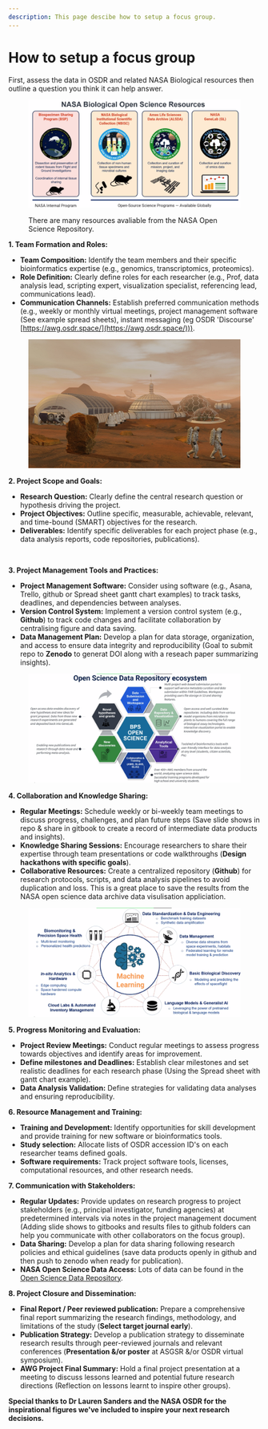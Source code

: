 ```yaml
---
description: This page descibe how to setup a focus group.
---
```


# How to setup a focus group

First, assess the data in OSDR and related NASA Biological resources then outline a question you think it can help answer.&#x20;

<figure><img src=".gitbook/assets/image (1).png" alt="" width="563"><figcaption><p>There are many resources avaliable from the NASA Open Science Repository. </p></figcaption></figure>

**1. Team Formation and Roles:**

* **Team Composition:** Identify the team members and their specific bioinformatics expertise (e.g., genomics, transcriptomics, proteomics).
* **Role Definition:** Clearly define roles for each researcher (e.g., Prof, data analysis lead, scripting expert, visualization specialist, referencing lead, communications lead).
* **Communication Channels:** Establish preferred communication methods (e.g., weekly or monthly virtual meetings, project management software (See example spread sheets), instant messaging (eg OSDR 'Discourse' [https://awg.osdr.space/](https://awg.osdr.space/))).

<figure><img src=".gitbook/assets/image (6).png" alt="" width="563"><figcaption></figcaption></figure>

**2. Project Scope and Goals:**

* **Research Question:** Clearly define the central research question or hypothesis driving the project.
* **Project Objectives:** Outline specific, measurable, achievable, relevant, and time-bound (SMART) objectives for the research.
* **Deliverables:** Identify specific deliverables for each project phase (e.g., data analysis reports, code repositories, publications).

<figure><img src=".gitbook/assets/image (5).png" alt="" width="188"><figcaption></figcaption></figure>

**3. Project Management Tools and Practices:**

* **Project Management Software:** Consider using software (e.g., Asana, Trello, github or Spread sheet gantt chart examples) to track tasks, deadlines, and dependencies between analyses.
* **Version Control System:** Implement a version control system (e.g., **Github**) to track code changes and facilitate collaboration by centralising figure and data saving.
* **Data Management Plan:** Develop a plan for data storage, organization, and access to ensure data integrity and reproducibility (Goal to submit repo to **Zenodo** to generat DOI along with a reseach paper summarizing insights).

<figure><img src=".gitbook/assets/image (2).png" alt=""><figcaption></figcaption></figure>



**4. Collaboration and Knowledge Sharing:**

* **Regular Meetings:** Schedule weekly or bi-weekly team meetings to discuss progress, challenges, and plan future steps (Save slide shows in repo & share in gitbook to create a record of intermediate data products and insights).
* **Knowledge Sharing Sessions:** Encourage researchers to share their expertise through team presentations or code walkthroughs (**Design hackathons with specific goals**).
* **Collaborative Resources:** Create a centralized repository (**Github**) for research protocols, scripts, and data analysis pipelines to avoid duplication and loss. This is a great place to save the results from the NASA open science data archive data visulisation appliciation.&#x20;

<figure><img src=".gitbook/assets/image (3).png" alt=""><figcaption></figcaption></figure>



**5. Progress Monitoring and Evaluation:**

* **Project Review Meetings:** Conduct regular meetings to assess progress towards objectives and identify areas for improvement.
* **Define milestones and Deadlines:** Establish clear milestones and set realistic deadlines for each research phase (Using the Spread sheet with gantt chart example).
* **Data Analysis Validation:** Define strategies for validating data analyses and ensuring reproducibility.



**6. Resource Management and Training:**

* **Training and Development:** Identify opportunities for skill development and provide training for new software or bioinformatics tools.
* **Study selection:** Allocate lists of OSDR accession ID's on each researcher teams defined goals.&#x20;
* **Software requirements:** Track project software tools, licenses, computational resources, and other research needs.



**7. Communication with Stakeholders:**

* **Regular Updates:** Provide updates on research progress to project stakeholders (e.g., principal investigator, funding agencies) at predetermined intervals via notes in the project management document (Adding slide shows to gitbooks and results files to github folders can help you communicate with other collaborators on the focus group).
* **Data Sharing:** Develop a plan for data sharing following research policies and ethical guidelines (save data products openly in github and then push to zenodo when ready for publication).&#x20;
* **NASA Open Science Data Access:** Lots of data can be found in the [Open Science Data Repository](https://osdr.nasa.gov/bio/repo/search?q=\&data\_source=cgene,alsda\&data\_type=study). &#x20;



**8. Project Closure and Dissemination:**

* **Final Report / Peer reviewed publication:** Prepare a comprehensive final report summarizing the research findings, methodology, and limitations of the study (**Select target journal early**).
* **Publication Strategy:** Develop a publication strategy to disseminate research results through peer-reviewed journals and relevant conferences (**Presentation &/or poster** at ASGSR &/or OSDR virtual symposium).
* **AWG Project Final Summary:** Hold a final project  presentation at a meeting to discuss lessons learned and potential future research directions (Reflection on lessons learnt to inspire other groups).



**Special thanks to Dr Lauren Sanders and the NASA OSDR for the inspirational figures we've included to inspire your next research decisions.**&#x20;
